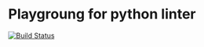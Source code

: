 # Playgroung for python linter
[![Build Status](https://travis-ci.org/eamanbekov/code-check.svg?branch=master)](https://travis-ci.org/eamanbekov/code-check)
